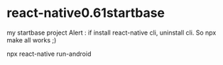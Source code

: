 # react-native0.61startbase
my startbase project
Alert : if install react-native cli, uninstall cli. So npx make all works ;)

npx react-native run-android

